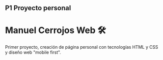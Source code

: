 

## P1 Proyecto personal
# Manuel Cerrojos Web :hammer_and_wrench:

Primer proyecto, creación de página personal con tecnologías HTML y CSS y diseño web "mobile first".


<!-- Puedo hacer un easter egg en la web, cuando pases por encima de algo que aparezca toda la pantalla cubierta de pegatinas de cerrajero. -->